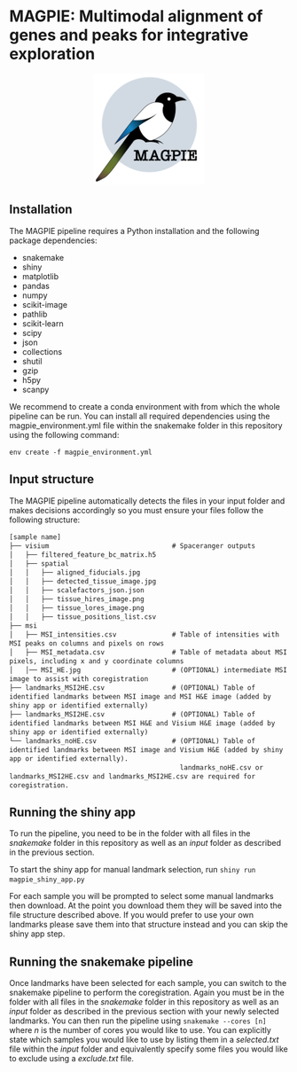 # MAGPIE: Multimodal alignment of genes and peaks for integrative exploration
<p align="center">
<img src="snakemake/figures/magpie_logo.png" width="200">
</p>

## Installation

The MAGPIE pipeline requires a Python installation and the following package dependencies:
* snakemake
* shiny
* matplotlib
* pandas
* numpy
* scikit-image
* pathlib
* scikit-learn
* scipy
* json
* collections
* shutil
* gzip
* h5py
* scanpy

We recommend to create a conda environment with from which the whole pipeline can be run. You can install all required dependencies using the magpie_environment.yml file within the snakemake folder in this repository using the following command:
```
env create -f magpie_environment.yml
```

## Input structure

The MAGPIE pipeline automatically detects the files in your input folder and makes decisions accordingly so you must ensure your files follow the following structure:

    [sample name]
    ├── visium                               # Spaceranger outputs
    │   ├── filtered_feature_bc_matrix.h5
    │   ├── spatial
    │   │   ├── aligned_fiducials.jpg
    │   │   ├── detected_tissue_image.jpg
    │   │   ├── scalefactors_json.json
    │   │   ├── tissue_hires_image.png
    │   │   ├── tissue_lores_image.png
    │   │   ├── tissue_positions_list.csv
    ├── msi                    
    │   ├── MSI_intensities.csv              # Table of intensities with MSI peaks on columns and pixels on rows
    │   ├── MSI_metadata.csv                 # Table of metadata about MSI pixels, including x and y coordinate columns
    │   │── MSI_HE.jpg                       # (OPTIONAL) intermediate MSI image to assist with coregistration
    ├── landmarks_MSI2HE.csv                 # (OPTIONAL) Table of identified landmarks between MSI image and MSI H&E image (added by shiny app or identified externally)
    ├── landmarks_MSI2HE.csv                 # (OPTIONAL) Table of identified landmarks between MSI H&E and Visium H&E image (added by shiny app or identified externally)
    └── landmarks_noHE.csv                   # (OPTIONAL) Table of identified landmarks between MSI image and Visium H&E (added by shiny app or identified externally). 
                                               landmarks_noHE.csv or landmarks_MSI2HE.csv and landmarks_MSI2HE.csv are required for coregistration.
    


## Running the shiny app

To run the pipeline, you need to be in the folder with all files in the _snakemake_ folder in this repository as well as an _input_ folder as described in the previous section.

To start the shiny app for manual landmark selection, run ``` shiny run magpie_shiny_app.py ```

For each sample you will be prompted to select some manual landmarks then download. At the point you download them they will be saved into the file structure described above. If you would prefer to use your own landmarks please save them into that structure instead and you can skip the shiny app step.

## Running the snakemake pipeline

Once landmarks have been selected for each sample, you can switch to the snakemake pipeline to perform the coregistration. Again you must be in the folder with all files in the _snakemake_ folder in this repository as well as an _input_ folder as described in the previous section with your newly selected landmarks. You can then run the pipeline using ``` snakemake --cores [n] ``` where _n_ is the number of cores you would like to use. You can explicitly state which samples you would like to use by listing them in a *selected.txt* file within the *input* folder and equivalently specify some files you would like to exclude using a *exclude.txt* file.
